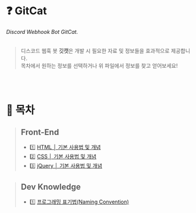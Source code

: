 # ❓ GitCat
###### Discord Webhook Bot GitCat.

> 디스코드 웹훅 봇 **깃캣**은 개발 시 필요한 자료 및 정보들을 효과적으로 제공합니다.<br>
> 목차에서 원하는 정보를 선택하거나 위 파일에서 정보를 찾고 얻어보세요!

<br><br>
# 🔎 목차
> ## Front-End
> * 1️⃣ [HTML │ 기본 사용법 및 개념](https://github.com/TANITAN2/GitCat/blob/main/front_end/HTML%20%E2%94%82%20%EA%B8%B0%EB%B3%B8%20%EC%82%AC%EC%9A%A9%EB%B2%95%20%EB%B0%8F%20%EA%B0%9C%EB%85%90.md)<br>
> * 2️⃣ [CSS │ 기본 사용법 및 개념](https://github.com/TANITAN2/GitCat/blob/main/front_end/CSS%20%E2%94%82%20%EA%B8%B0%EB%B3%B8%20%EC%82%AC%EC%9A%A9%EB%B2%95%20%EB%B0%8F%20%EA%B0%9C%EB%85%90.md)<br>
> * 3️⃣ [jQuery │ 기본 사용법 및 개념](https://github.com/TANITAN2/GitCat/blob/main/front_end/jQuery%20%E2%94%82%20%EA%B8%B0%EB%B3%B8%20%EC%82%AC%EC%9A%A9%EB%B2%95%20%EB%B0%8F%20%EA%B0%9C%EB%85%90.md)

> ## Dev Knowledge
> * 1️⃣ [프로그래밍 표기법(Naming Convention)](https://github.com/TANITAN2/GitCat/blob/main/Dev%20Knowledge/%ED%94%84%EB%A1%9C%EA%B7%B8%EB%9E%98%EB%B0%8D%20%ED%91%9C%EA%B8%B0%EB%B2%95(Naming%20Convention).md)
